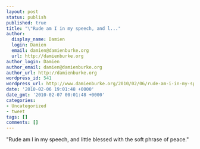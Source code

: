 ```yaml
---
layout: post
status: publish
published: true
title: "\"Rude am I in my speech, and l..."
author:
  display_name: Damien
  login: Damien
  email: damien@damienburke.org
  url: http://damienburke.org
author_login: Damien
author_email: damien@damienburke.org
author_url: http://damienburke.org
wordpress_id: 541
wordpress_url: http://www.damienburke.org/2010/02/06/rude-am-i-in-my-speech-and-l/
date: '2010-02-06 19:01:48 +0000'
date_gmt: '2010-02-07 00:01:48 +0000'
categories:
- Uncategorized
- tweet
tags: []
comments: []
---
```

<p>"Rude am I in my speech, and little blessed with the soft phrase of peace."</p>
